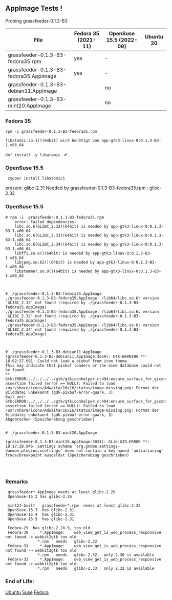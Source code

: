## AppImage Tests !

Probing  grassfeeder-0.1.3-B3

| File                                      | Fedora 35 (2021-11) | OpenSuse 15.5 (2022-09) | Ubuntu 20 |
| ---- | ---- | ---- | ---- |
| grassfeeder-0.1.3-B3-fedora35.rpm         | yes | -   | |
| grassfeeder-0.1.3-B3-fedora35.AppImage    | yes | -   | |
| grassfeeder-0.1.3-B3-debian11.AppImage    |     | no  | |
| grassfeeder-0.1.3-B3-mint20.AppImage      |     | no  | |  


### Fedora 35

` rpm -i grassfeeder-0.1.3-B3-fedora35.rpm ` 

    libatomic.so.1()(64bit) wird benötigt von app-gtk3-linux-0:0.1.3-B3-1.x86_64
` dnf install -y libatomic  `  &#x2714;

### OpenSuse 15.5
` zypper install libatomic1` 

present:  glibc-2.31     Needed by grassfeeder-0.1.3-B3-fedora35.rpm :  glibc-2.32


### OpenSuse  15.5
```
# rpm -i  grassfeeder-0.1.3-B3-fedora35.rpm 
    error: Failed dependencies:
    libc.so.6(GLIBC_2.32)(64bit) is needed by app-gtk3-linux-0:0.1.3-B3-1.x86_64
    libc.so.6(GLIBC_2.33)(64bit) is needed by app-gtk3-linux-0:0.1.3-B3-1.x86_64
    libc.so.6(GLIBC_2.34)(64bit) is needed by app-gtk3-linux-0:0.1.3-B3-1.x86_64
    libffi.so.6()(64bit) is needed by app-gtk3-linux-0:0.1.3-B3-1.x86_64
    libjpeg.so.62()(64bit) is needed by app-gtk3-linux-0:0.1.3-B3-1.x86_64
    libstemmer.so.0()(64bit) is needed by app-gtk3-linux-0:0.1.3-B3-1.x86_64



# ./grassfeeder-0.1.3-B3-fedora35.AppImage 
./grassfeeder-0.1.3-B3-fedora35.AppImage: /lib64/libc.so.6: version `GLIBC_2.33' not found (required by ./grassfeeder-0.1.3-B3-fedora35.AppImage)
./grassfeeder-0.1.3-B3-fedora35.AppImage: /lib64/libc.so.6: version `GLIBC_2.32' not found (required by ./grassfeeder-0.1.3-B3-fedora35.AppImage)
./grassfeeder-0.1.3-B3-fedora35.AppImage: /lib64/libc.so.6: version `GLIBC_2.34' not found (required by ./grassfeeder-0.1.3-B3-fedora35.AppImage)

    
    
# ./grassfeeder-0.1.3-B3-debian11.AppImage 
(grassfeeder-0.1.3-B3-debian11.AppImage:3659): Gtk-WARNING **: 18:02:27.691: Could not load a pixbuf from icon theme.
This may indicate that pixbuf loaders or the mime database could not be found.
**
Gtk:ERROR:../../../../gtk/gtkiconhelper.c:494:ensure_surface_for_gicon: assertion failed (error == NULL): Failed to load /usr/share/icons/Adwaita/16x16/status/image-missing.png: Format der Bilddatei unbekannt (gdk-pixbuf-error-quark, 3)
Bail out! Gtk:ERROR:../../../../gtk/gtkiconhelper.c:494:ensure_surface_for_gicon: assertion failed (error == NULL): Failed to load /usr/share/icons/Adwaita/16x16/status/image-missing.png: Format der Bilddatei unbekannt (gdk-pixbuf-error-quark, 3)
Abgebrochen (Speicherabzug geschrieben)


# ./grassfeeder-0.1.3-B3-mint20.AppImage 

(grassfeeder-0.1.3-B3-mint20.AppImage:3831): GLib-GIO-ERROR **: 18:17:38.946: Settings schema 'org.gnome.settings-daemon.plugins.xsettings' does not contain a key named 'antialiasing'
Trace/Breakpoint ausgelöst (Speicherabzug geschrieben)

    
    
```


### Remarks

     grassfeeder*.AppImage needs at least glibc-2.29
     OpenSuse-15.2 has glibc-2.26

     mint21-built   grassfeeder*.rpm  needs at least glibc-2.32
     OpenSuse-15.3  has glibc-2.31
     OpenSuse-15.4  has glibc-2.31
     OpenSuse-15.5  has glibc-2.31
     
     Fedora-29  has glibc-2.28.9, too old
     Fedora-30  :  *.AppImage:    web_view_get_is_web_process_responsive  not found -> webkit2gtk too old
                  *.rpm   needs   glibc-2.32
     Fedora-31  :  *.AppImage:    web_view_get_is_web_process_responsive  not found -> webkit2gtk too old
                  *.rpm   needs   glibc-2.32,  only 2.30 is available
     Fedora-33  :  *.AppImage:    web_view_get_is_web_process_responsive  not found -> webkit2gtk too old
                  *.rpm   needs   glibc-2.33,  only 2.32 is available
                       



### End of Life: 
[Ubuntu](https://endoflife.date/ubuntu) [Suse](https://endoflife.date/opensuse) [Fedora](https://endoflife.date/fedora)



